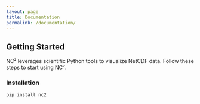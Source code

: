 ```yaml
---
layout: page
title: Documentation
permalink: /documentation/
---
```

## Getting Started
NC² leverages scientific Python tools to visualize NetCDF data. Follow these steps to start using NC².

### Installation
```sh
pip install nc2
